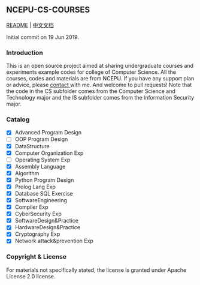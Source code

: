 ## NCEPU-CS-COURSES

[README](README_en.md) | [中文文档](README.md)

Initial commit on 19 Jun 2019.

### Introduction

This is an open source project aimed at sharing undergraduate courses and experiments example codes for college of Computer Science. All the courses, codes and materials are from NCEPU. If you have any support plan or advice, please <a href="Mailto:luckychizuo@gmail.com">contact </a>with me. And welcome to pull requests! Note that the code in the CS subfolder comes from the Computer Science and Technology major and the IS subfolder comes from the Information Security major.

### Catalog

- [x] Advanced Program Design
- [ ] OOP Program Design
- [x] DataStructure
- [x] Computer Organization Exp
- [ ] Operating System Exp
- [x] Assembly Language
- [x] Algorithm
- [x] Python Program Design
- [x] Prolog Lang Exp
- [x] Database SQL Exercise
- [x] SoftwareEngineering
- [x] Compiler Exp
- [x] CyberSecurity Exp
- [x] SoftwareDesign&Practice
- [x] HardwareDesign&Practice
- [x] Cryptography Exp
- [x] Network attack&prevention Exp

### Copyright & License

For materials not specifically stated, the license is granted under Apache License 2.0 license.

